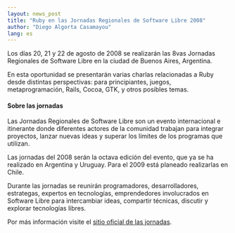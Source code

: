 ```yaml
---
layout: news_post
title: "Ruby en las Jornadas Regionales de Software Libre 2008"
author: "Diego Algorta Casamayou"
lang: es
---
```


Los días 20, 21 y 22 de agosto de 2008 se realizarán las 8vas Jornadas
Regionales de Software Libre en la ciudad de Buenos Aires, Argentina.

En esta oportunidad se presentarán varias charlas relacionadas a Ruby
desde distintas perspectivas: para principiantes, juegos,
metaprogramación, Rails, Cocoa, GTK, y otros posibles temas.

#### Sobre las jornadas

Las Jornadas Regionales de Software Libre son un evento internacional e
itinerante donde diferentes actores de la comunidad trabajan para
integrar proyectos, lanzar nuevas ideas y superar los límites de los
programas que utilizan.

Las jornadas del 2008 serán la octava edición del evento, que ya se ha
realizado en Argentina y Uruguay. Para el 2009 está planeado realizarlas
en Chile.

Durante las jornadas se reunirán programadores, desarrolladores,
estrategas, expertos en tecnologías, emprendedores involucrados en
Software Libre para intercambiar ideas, compartir técnicas, discutir y
explorar tecnologías libres.

Por más información visite el [sitio oficial de las jornadas][1].



[1]: http://www.jornadasregionales.org/
